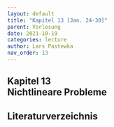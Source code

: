 ```yaml
---
layout: default
title: "Kapitel 13 [Jan. 24-30]"
parent: Vorlesung
date: 2021-10-19
categories: lecture
author: Lars Pastewka
nav_order: 13
---
```



<h2 class='chapterHead'><span class='titlemark'>Kapitel 13</span><br /><a id='x1-100013'></a>Nichtlineare Probleme</h2>



<h2 class='likechapterHead'><a id='x1-200013'></a>Literaturverzeichnis</h2>

